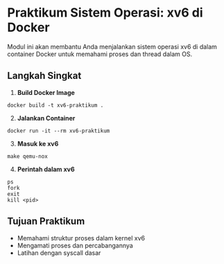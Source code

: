 # Praktikum Sistem Operasi: xv6 di Docker

Modul ini akan membantu Anda menjalankan sistem operasi xv6 di dalam container Docker untuk memahami proses dan thread dalam OS.

## Langkah Singkat

1. **Build Docker Image**
```
docker build -t xv6-praktikum .
```

2. **Jalankan Container**
```
docker run -it --rm xv6-praktikum
```

3. **Masuk ke xv6**
```
make qemu-nox
```

4. **Perintah dalam xv6**
```
ps
fork
exit
kill <pid>
```

## Tujuan Praktikum
- Memahami struktur proses dalam kernel xv6
- Mengamati proses dan percabangannya
- Latihan dengan syscall dasar

